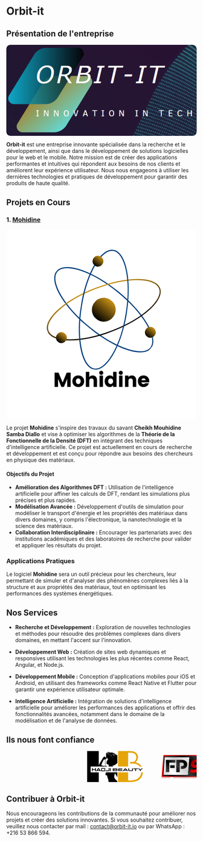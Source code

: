 # Orbit-it

## Présentation de l'entreprise

<div style="display: flex; justify-content: center; align-items: center; border-radius: 10px; overflow: hidden;">
    <img src="logo_orbitit.png" alt="Logo de Mouhidine" style="border-radius: 10px; max-width: 100%; height: auto;" /> <!-- Remplacez par le chemin de votre image -->
</div>


**Orbit-it** est une entreprise innovante spécialisée dans la recherche et le développement, ainsi que dans le développement de solutions logicielles pour le web et le mobile. Notre mission est de créer des applications performantes et intuitives qui répondent aux besoins de nos clients et améliorent leur expérience utilisateur. Nous nous engageons à utiliser les dernières technologies et pratiques de développement pour garantir des produits de haute qualité.

## Projets en Cours

### 1. [Mohidine](lien_vers_le_projet)

<div style="display: flex; justify-content: center; align-items: center; border-radius: 10px; overflow: hidden;">
    <img src="Mohidine.png" alt="Logo de Mouhidine" style="border-radius: 10px; max-width: 100%; height: auto;" /> <!-- Remplacez par le chemin de votre image -->
</div>

Le projet **Mohidine** s'inspire des travaux du savant **Cheikh Mouhidine Samba Diallo** et vise à optimiser les algorithmes de la **Théorie de la Fonctionnelle de la Densité (DFT)** en intégrant des techniques d'intelligence artificielle. Ce projet est actuellement en cours de recherche et développement et est conçu pour répondre aux besoins des chercheurs en physique des matériaux.

#### Objectifs du Projet
- **Amélioration des Algorithmes DFT :** Utilisation de l'intelligence artificielle pour affiner les calculs de DFT, rendant les simulations plus précises et plus rapides.
- **Modélisation Avancée :** Développement d'outils de simulation pour modéliser le transport d'énergie et les propriétés des matériaux dans divers domaines, y compris l'électronique, la nanotechnologie et la science des matériaux.
- **Collaboration Interdisciplinaire :** Encourager les partenariats avec des institutions académiques et des laboratoires de recherche pour valider et appliquer les résultats du projet.

### Applications Pratiques
Le logiciel **Mohidine** sera un outil précieux pour les chercheurs, leur permettant de simuler et d'analyser des phénomènes complexes liés à la structure et aux propriétés des matériaux, tout en optimisant les performances des systèmes énergétiques.

## Nos Services

- **Recherche et Développement :** Exploration de nouvelles technologies et méthodes pour résoudre des problèmes complexes dans divers domaines, en mettant l'accent sur l'innovation.
  
- **Développement Web :** Création de sites web dynamiques et responsives utilisant les technologies les plus récentes comme React, Angular, et Node.js.
  
- **Développement Mobile :** Conception d'applications mobiles pour iOS et Android, en utilisant des frameworks comme React Native et Flutter pour garantir une expérience utilisateur optimale.

- **Intelligence Artificielle :** Intégration de solutions d'intelligence artificielle pour améliorer les performances des applications et offrir des fonctionnalités avancées, notamment dans le domaine de la modélisation et de l'analyse de données.

## Ils nous font confiance

<div style="overflow-x: auto; white-space: nowrap; text-align: center;">
    <a href="https://www.zesty-marine.com" target="_blank" <img src="zestymarine.png" alt="Client 1" style="display: inline-block; width: 150px; margin: 0 20px;"> </a>
    <img src="hadjibeauty.png" alt="Client 2" style="display: inline-block; width: 150px; margin: 0 20px;">
    <img src="nfp92.png" alt="Client 3" style="display: inline-block; width: 150px; margin: 0 20px;">
    <img src="atad.png" alt="Client 4" style="display: inline-block; width: 150px; margin: 0 20px;">
    <!-- Ajoutez d'autres logos ici -->
</div>

## Contribuer à Orbit-it

Nous encourageons les contributions de la communauté pour améliorer nos projets et créer des solutions innovantes. Si vous souhaitez contribuer, veuillez nous contacter par mail : [contact@orbit-it.io](mailto:contact@orbit-it.io) ou par WhatsApp : +216 53 866 594.
